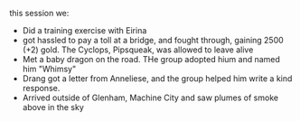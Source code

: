 this session we:
* Did a training exercise with Eirina
* got hassled to pay a toll at a bridge, and fought through, gaining 2500 (+2) gold. The Cyclops, Pipsqueak, was allowed to leave alive
* Met a baby dragon on the road. THe group adopted hium and named him "Whimsy"
* Drang got a letter from Anneliese, and the group helped him write a kind response.
* Arrived outside of Glenham, Machine City and saw plumes of smoke above in the sky